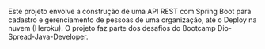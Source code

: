 Este projeto envolve a construção de uma API REST com Spring Boot para cadastro e gerenciamento de pessoas de uma organização, até o Deploy na nuvem (Heroku). O projeto faz parte dos desafios do Bootcamp Dio-Spread-Java-Developer.